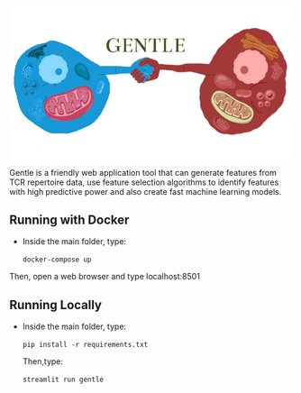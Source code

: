 ![alt text](gentle_icon_v2.1.jpeg)

Gentle is a friendly web application tool that can generate features from TCR repertoire data, use feature selection algorithms to identify features with high predictive power and also create fast machine learning models.

## Running with Docker
- Inside the main folder, type:

  `docker-compose up`
  
Then, open a web browser and type localhost:8501
  
## Running Locally
- Inside the main folder, type:
 
  `pip install -r requirements.txt`
  
  Then,type:
  
   `streamlit run gentle`
